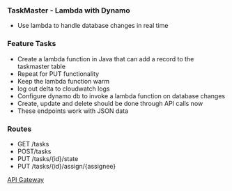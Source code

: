 ### TaskMaster - Lambda with Dynamo
- Use lambda to handle database changes in real time

### Feature Tasks
- Create a lambda function in Java that can add a record to the taskmaster table
- Repeat for PUT functionality
- Keep the lambda function warm
- log out delta to cloudwatch logs
- Configure dynamo db to invoke a lambda function on database changes
- Create, update and delete should be done through API calls now
- These endpoints work with JSON data

### Routes
- GET /tasks
- POST/tasks
- PUT /tasks/{id}/state
- PUT /tasks/{id}/assign/{assignee}

[API Gateway](https://30z7g0ekcb.execute-api.us-west-2.amazonaws.com/dev/tasks)